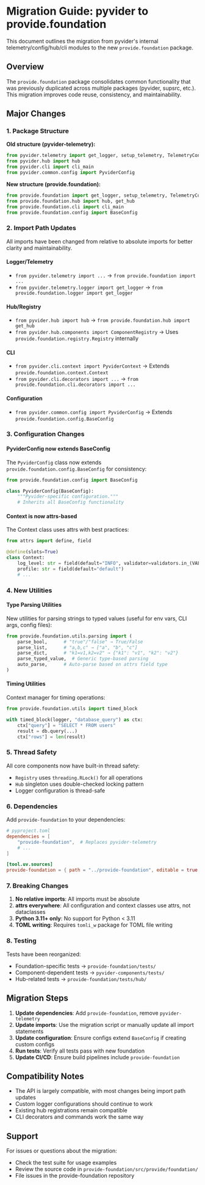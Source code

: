 # Migration Guide: pyvider to provide.foundation

This document outlines the migration from pyvider's internal telemetry/config/hub/cli modules to the new `provide.foundation` package.

## Overview

The `provide.foundation` package consolidates common functionality that was previously duplicated across multiple packages (pyvider, supsrc, etc.). This migration improves code reuse, consistency, and maintainability.

## Major Changes

### 1. Package Structure

**Old structure (pyvider-telemetry):**
```python
from pyvider.telemetry import get_logger, setup_telemetry, TelemetryConfig
from pyvider.hub import hub
from pyvider.cli import cli_main
from pyvider.common.config import PyviderConfig
```

**New structure (provide.foundation):**
```python
from provide.foundation import get_logger, setup_telemetry, TelemetryConfig
from provide.foundation.hub import hub, get_hub
from provide.foundation.cli import cli_main
from provide.foundation.config import BaseConfig
```

### 2. Import Path Updates

All imports have been changed from relative to absolute imports for better clarity and maintainability.

#### Logger/Telemetry
- `from pyvider.telemetry import ...` → `from provide.foundation import ...`
- `from pyvider.telemetry.logger import get_logger` → `from provide.foundation.logger import get_logger`

#### Hub/Registry
- `from pyvider.hub import hub` → `from provide.foundation.hub import get_hub`
- `from pyvider.hub.components import ComponentRegistry` → Uses `provide.foundation.registry.Registry` internally

#### CLI
- `from pyvider.cli.context import PyviderContext` → Extends `provide.foundation.context.Context`
- `from pyvider.cli.decorators import ...` → `from provide.foundation.cli.decorators import ...`

#### Configuration
- `from pyvider.common.config import PyviderConfig` → Extends `provide.foundation.config.BaseConfig`

### 3. Configuration Changes

#### PyviderConfig now extends BaseConfig
The `PyviderConfig` class now extends `provide.foundation.config.BaseConfig` for consistency:

```python
from provide.foundation.config import BaseConfig

class PyviderConfig(BaseConfig):
    """Pyvider-specific configuration."""
    # Inherits all BaseConfig functionality
```

#### Context is now attrs-based
The Context class uses attrs with best practices:

```python
from attrs import define, field

@define(slots=True)
class Context:
    log_level: str = field(default="INFO", validator=validators.in_(VALID_LOG_LEVELS))
    profile: str = field(default="default")
    # ...
```

### 4. New Utilities

#### Type Parsing Utilities
New utilities for parsing strings to typed values (useful for env vars, CLI args, config files):

```python
from provide.foundation.utils.parsing import (
    parse_bool,      # "true"/"false" → True/False
    parse_list,      # "a,b,c" → ["a", "b", "c"]
    parse_dict,      # "k1=v1,k2=v2" → {"k1": "v1", "k2": "v2"}
    parse_typed_value,  # Generic type-based parsing
    auto_parse,      # Auto-parse based on attrs field type
)
```

#### Timing Utilities
Context manager for timing operations:

```python
from provide.foundation.utils import timed_block

with timed_block(logger, "database_query") as ctx:
    ctx["query"] = "SELECT * FROM users"
    result = db.query(...)
    ctx["rows"] = len(result)
```

### 5. Thread Safety

All core components now have built-in thread safety:
- `Registry` uses `threading.RLock()` for all operations
- `Hub` singleton uses double-checked locking pattern
- Logger configuration is thread-safe

### 6. Dependencies

Add `provide-foundation` to your dependencies:

```toml
# pyproject.toml
dependencies = [
    "provide-foundation",  # Replaces pyvider-telemetry
    # ...
]

[tool.uv.sources]
provide-foundation = { path = "../provide-foundation", editable = true }
```

### 7. Breaking Changes

1. **No relative imports**: All imports must be absolute
2. **attrs everywhere**: All configuration and context classes use attrs, not dataclasses
3. **Python 3.11+ only**: No support for Python < 3.11
4. **TOML writing**: Requires `tomli_w` package for TOML file writing

### 8. Testing

Tests have been reorganized:
- Foundation-specific tests → `provide-foundation/tests/`
- Component-dependent tests → `pyvider-components/tests/`
- Hub-related tests → `provide-foundation/tests/hub/`

## Migration Steps

1. **Update dependencies**: Add `provide-foundation`, remove `pyvider-telemetry`
2. **Update imports**: Use the migration script or manually update all import statements
3. **Update configuration**: Ensure configs extend `BaseConfig` if creating custom configs
4. **Run tests**: Verify all tests pass with new foundation
5. **Update CI/CD**: Ensure build pipelines include `provide-foundation`

## Compatibility Notes

- The API is largely compatible, with most changes being import path updates
- Custom logger configurations should continue to work
- Existing hub registrations remain compatible
- CLI decorators and commands work the same way

## Support

For issues or questions about the migration:
- Check the test suite for usage examples
- Review the source code in `provide-foundation/src/provide/foundation/`
- File issues in the provide-foundation repository
